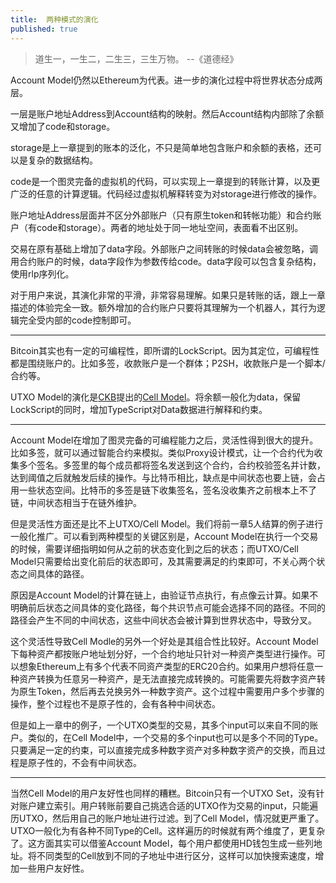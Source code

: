 ```yaml
---
title:  两种模式的演化
published: true
---
```


> 道生一，一生二，二生三，三生万物。 --《道德经》

Account Model仍然以Ethereum为代表。进一步的演化过程中将世界状态分成两层。

一层是账户地址Address到Account结构的映射。然后Account结构内部除了余额又增加了code和storage。

storage是上一章提到的账本的泛化，不只是简单地包含账户和余额的表格，还可以是复杂的数据结构。

code是一个图灵完备的虚拟机的代码，可以实现上一章提到的转账计算，以及更广泛的任意的计算逻辑。代码经过虚拟机解释转变为对storage进行修改的操作。

账户地址Address层面并不区分外部账户（只有原生token和转帐功能）和合约账户（有code和storage）。两者的地址处于同一地址空间，表面看不出区别。

交易在原有基础上增加了data字段。外部账户之间转账的时候data会被忽略，调用合约账户的时候，data字段作为参数传给code。data字段可以包含复杂结构，使用rlp序列化。

对于用户来说，其演化非常的平滑，非常容易理解。如果只是转账的话，跟上一章描述的体验完全一致。额外增加的合约账户只要将其理解为一个机器人，其行为逻辑完全受内部的code控制即可。

---

Bitcoin其实也有一定的可编程性，即所谓的LockScript。因为其定位，可编程性都是围绕账户的。比如多签，收款账户是一个群体；P2SH，收款账户是一个脚本/合约等。

UTXO Model的演化是[CKB](https://github.com/nervosnetwork/ckb)提出的[Cell Model](https://github.com/nervosnetwork/rfcs/blob/master/rfcs/0002-ckb/0002-ckb.md)。将余额一般化为data，保留LockScript的同时，增加TypeScript对Data数据进行解释和约束。

---

Account Model在增加了图灵完备的可编程能力之后，灵活性得到很大的提升。比如多签，就可以通过智能合约来模拟。类似Proxy设计模式，让一个合约代为收集多个签名。多签里的每个成员都将签名发送到这个合约，合约校验签名并计数，达到阈值之后就触发后续的操作。与比特币相比，缺点是中间状态也要上链，会占用一些状态空间。比特币的多签是链下收集签名，签名没收集齐之前根本上不了链，中间状态相当于在链外维护。

但是灵活性方面还是比不上UTXO/Cell Model。我们将前一章5人结算的例子进行一般化推广。可以看到两种模型的关键区别是，Account Model在执行一个交易的时候，需要详细指明如何从之前的状态变化到之后的状态；而UTXO/Cell Model只需要给出变化前后的状态即可，及其需要满足的约束即可，不关心两个状态之间具体的路径。

原因是Account Model的计算在链上，由验证节点执行，有点像云计算。如果不明确前后状态之间具体的变化路径，每个共识节点可能会选择不同的路径。不同的路径会产生不同的中间状态，这些中间状态会被计算到世界状态中，导致分叉。

这个灵活性导致Cell Modle的另外一个好处是其组合性比较好。Account Model下每种资产都按账户地址划分好，一个合约地址只针对一种资产类型进行操作。可以想象Ethereum上有多个代表不同资产类型的ERC20合约。如果用户想将任意一种资产转换为任意另一种资产，是无法直接完成转换的。可能需要先将数字资产转为原生Token，然后再去兑换另外一种数字资产。这个过程中需要用户多个步骤的操作，整个过程也不是原子性的，会有各种中间状态。

但是如上一章中的例子，一个UTXO类型的交易，其多个input可以来自不同的账户。类似的，在Cell Model中，一个交易的多个input也可以是多个不同的Type。只要满足一定的约束，可以直接完成多种数字资产对多种数字资产的交换，而且过程是原子性的，不会有中间状态。

---

当然Cell Model的用户友好性也同样的糟糕。Bitcoin只有一个UTXO Set，没有针对账户建立索引。用户转账前要自己挑选合适的UTXO作为交易的input，只能遍历UTXO，然后用自己的账户地址进行过滤。到了Cell Model，情况就更严重了。UTXO一般化为有各种不同Type的Cell。这样遍历的时候就有两个维度了，更复杂了。这方面其实可以借鉴Account Model，每个用户都使用HD钱包生成一些列地址。将不同类型的Cell放到不同的子地址中进行区分，这样可以加快搜索速度，增加一些用户友好性。






